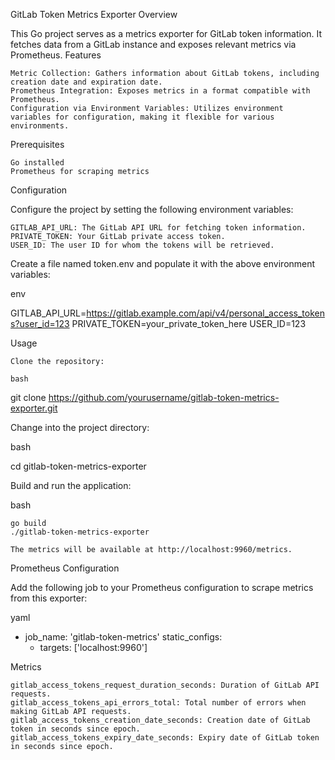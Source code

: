 GitLab Token Metrics Exporter
Overview

This Go project serves as a metrics exporter for GitLab token information. It fetches data from a GitLab instance and exposes relevant metrics via Prometheus.
Features

    Metric Collection: Gathers information about GitLab tokens, including creation date and expiration date.
    Prometheus Integration: Exposes metrics in a format compatible with Prometheus.
    Configuration via Environment Variables: Utilizes environment variables for configuration, making it flexible for various environments.

Prerequisites

    Go installed
    Prometheus for scraping metrics

Configuration

Configure the project by setting the following environment variables:

    GITLAB_API_URL: The GitLab API URL for fetching token information.
    PRIVATE_TOKEN: Your GitLab private access token.
    USER_ID: The user ID for whom the tokens will be retrieved.

Create a file named token.env and populate it with the above environment variables:

env

GITLAB_API_URL=https://gitlab.example.com/api/v4/personal_access_tokens?user_id=123
PRIVATE_TOKEN=your_private_token_here
USER_ID=123

Usage

    Clone the repository:

    bash

git clone https://github.com/yourusername/gitlab-token-metrics-exporter.git

Change into the project directory:

bash

cd gitlab-token-metrics-exporter

Build and run the application:

bash

    go build
    ./gitlab-token-metrics-exporter

    The metrics will be available at http://localhost:9960/metrics.

Prometheus Configuration

Add the following job to your Prometheus configuration to scrape metrics from this exporter:

yaml

- job_name: 'gitlab-token-metrics'
  static_configs:
    - targets: ['localhost:9960']

Metrics

    gitlab_access_tokens_request_duration_seconds: Duration of GitLab API requests.
    gitlab_access_tokens_api_errors_total: Total number of errors when making GitLab API requests.
    gitlab_access_tokens_creation_date_seconds: Creation date of GitLab token in seconds since epoch.
    gitlab_access_tokens_expiry_date_seconds: Expiry date of GitLab token in seconds since epoch.
